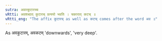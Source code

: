 ```yaml
---
sutra: अवात्कुटारच्च
vRtti: अवशब्दात् कुटारच् प्रत्ययो भवति । चकारात् कटच् ॥
vRtti_eng: "The affix कुटारच् as well as कटच् comes after the word अव ॥"
---
```

As अवकुटारम्, अवकटम् 'downwards', 'very deep'.
